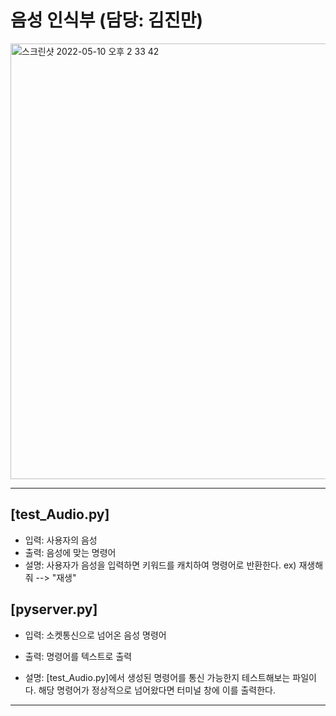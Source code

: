 # 음성 인식부 (담당: 김진만)

<img width="697" alt="스크린샷 2022-05-10 오후 2 33 42" src="https://user-images.githubusercontent.com/88064555/167552113-fd19fe92-3f5e-43a2-aca4-1911b514ddae.png">

---
## [test_Audio.py]

+ 입력: 사용자의 음성
+ 출력: 음성에 맞는 명령어
+ 설명: 사용자가 음성을 입력하면 키워드를 캐치하여 명령어로 반환한다. ex) 재생해줘 --> "재생"

## [pyserver.py]

+ 입력: 소켓통신으로 넘어온 음성 명령어
+ 출력: 명령어를 텍스트로 출력

+ 설명: [test_Audio.py]에서 생성된 명령어를 통신 가능한지 테스트해보는 파일이다. 해당 명령어가 정상적으로 넘어왔다면 터미널 창에 이를 출력한다.

---




